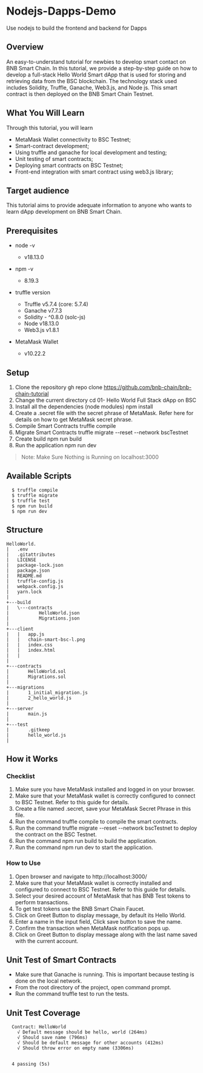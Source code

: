 # Nodejs-Dapps-Demo
Use nodejs to build the frontend and backend for Dapps

## Overview
An easy-to-understand tutorial for newbies to develop smart contact on BNB Smart Chain. In this tutorial, we provide a step-by-step guide on how to develop a full-stack Hello World Smart dApp that is used for storing and retrieving data from the BSC blockchain. The technology stack used includes Solidity, Truffle, Ganache, Web3.js, and Node js. This smart contract is then deployed on the BNB Smart Chain Testnet.

## What You Will Learn
Through this tutorial, you will learn
* MetaMask Wallet connectivity to BSC Testnet;
* Smart-contract development;
* Using truffle and ganache for local development and testing;
* Unit testing of smart contracts;
* Deploying smart contracts on BSC Testnet;
* Front-end integration with smart contract using web3.js library;

## Target audience
This tutorial aims to provide adequate information to anyone who wants to learn dApp development on BNB Smart Chain.

## Prerequisites
* node -v 
   
   * v18.13.0
* npm -v
   
   * 8.19.3
* truffle version 
   
   * Truffle v5.7.4 (core: 5.7.4)
   * Ganache v7.7.3
   * Solidity - ^0.8.0 (solc-js)
   * Node v18.13.0
   * Web3.js v1.8.1
* MetaMask Wallet
   
   * v10.22.2

## Setup
1. Clone the repository gh repo clone https://github.com/bnb-chain/bnb-chain-tutorial
2. Change the current directory cd 01- Hello World Full Stack dApp on BSC
3. Install all the dependencies (node modules) npm install
4. Create a .secret file with the secret phrase of MetaMask. Refer here for details on how to get MetaMask secret phrase.
5. Compile Smart Contracts truffle compile
6. Migrate Smart Contracts truffle migrate --reset --network bscTestnet
7. Create build npm run build
8. Run the application npm run dev
>  Note: Make Sure Nothing is Running on localhost:3000

## Available Scripts
```
  $ truffle compile
  $ truffle migrate
  $ truffle test
  $ npm run build
  $ npm run dev
```

## Structure

```
HelloWorld.
|   .env
|   .gitattributes
|   LICENSE
|   package-lock.json
|   package.json
|   README.md
|   truffle-config.js
|   webpack.config.js
|   yarn.lock
| 
+---build
|   \---contracts
|           HelloWorld.json
|           Migrations.json
|           
+---client
|   |   app.js
|   |   chain-smart-bsc-l.png
|   |   index.css
|   |   index.html
|   |   
|           
+---contracts
|       HelloWorld.sol
|       Migrations.sol
|       
+---migrations
|       1_initial_migration.js
|       2_hello_world.js
|                 
+---server
|       main.js
|       
+---test
|       .gitkeep
|       hello_world.js       
|       
```

## How it Works
### Checklist

1. Make sure you have MetaMask installed and logged in on your browser.
2. Make sure that your MetaMask wallet is correctly configured to connect to BSC Testnet. Refer to this guide for details.
3. Create a file named .secret, save your MetaMask Secret Phrase in this file.
4. Run the command truffle compile to compile the smart contracts.
5. Run the command truffle migrate --reset --network bscTestnet to deploy the contract on the BSC Testnet.
6. Run the command npm run build to build the application.
7. Run the command npm run dev to start the application.

### How to Use

1. Open browser and navigate to http://localhost:3000/
2. Make sure that your MetaMask wallet is correctly installed and configured to connect to BSC Testnet. Refer to this guide for details.
3. Select your desired account of MetaMask that has BNB Test tokens to perform transactions.
4. To get test tokens use the BNB Smart Chain Faucet.
5. Click on Greet Button to display message, by default its Hello World.
6. Enter a name in the input field, Click save button to save the name.
7. Confirm the transaction when MetaMask notification pops up.
8. Click on Greet Button to display message along with the last name saved with the current account.

## Unit Test of Smart Contracts

* Make sure that Ganache is running. This is important because testing is done on the local network.
* From the root directory of the project, open command prompt.
* Run the command truffle test to run the tests.

## Unit Test Coverage

```
  Contract: HelloWorld
    √ Default message should be hello, world (264ms)
    √ Should save name (796ms)
    √ Should be default message for other accounts (412ms)
    √ Should throw error on empty name (3306ms)


  4 passing (5s)
```




















   
